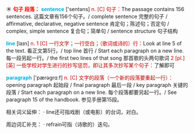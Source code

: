 ☀ <font color="red">**句子 段落：**</font>
<font color="sky blue">**sentence**</font> ['sentəns] 
<font color="#c00000">n. [C] 句子：</font>The passage contains 156 sentences. 这篇文章有156个句子。/ complete sentence 完整的句子 / affirmative, declarative, negative sentence 肯定句；陈述句；否定句 / complex, simple sentence 复合句；简单句 / sentence structure 句子结构

<font color="sky blue">**line**</font> [laɪn] 
<font color="#c00000">n. 1 [C] 一行文字；一行空白；（歌词或诗的）行：</font>Look at line 5 of the text. 看正文第5行。/ top line 首行 / Start each paragraph on a new line. 每一段另起一行。/ the first two lines of that song 那首歌的头两句歌词 <font color="#c00000">2 [pl.] [英] 一些学校对学生进行的抄写惩罚，即让其多次抄写某个句子：</font>了解即可

<font color="sky blue">**paragraph**</font> ['pærəɡrɑːf] 
<font color="#c00000">n. [C] 文字的段落（一个新的段落要重起一行）：</font>opening paragraph 起始段 / final paragraph 最后一段 / key paragraph 关键的段落 / Start each paragraph on a new line. 每个段落都要另起一行。/ See paragraph 15 of the handbook. 参见手册第15段。

相关词义延伸：
· line还可指戏剧（或电影）的台词，对白。

周边词汇补充：
· refrain可指（诗歌的）迭句。
